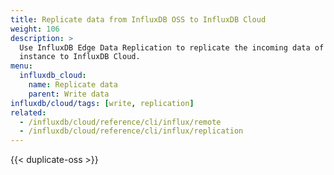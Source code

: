 ```yaml
---
title: Replicate data from InfluxDB OSS to InfluxDB Cloud
weight: 106
description: >
  Use InfluxDB Edge Data Replication to replicate the incoming data of select buckets to one or more buckets on a remote InfluxDB instance.
  instance to InfluxDB Cloud.
menu:
  influxdb_cloud:
    name: Replicate data
    parent: Write data
influxdb/cloud/tags: [write, replication]
related:
  - /influxdb/cloud/reference/cli/influx/remote
  - /influxdb/cloud/reference/cli/influx/replication
---
```


{{< duplicate-oss >}}
